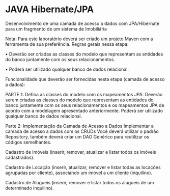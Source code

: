 # JAVA Hibernate/JPA
Desenvolvimento de uma camada de acesso a dados com JPA/Hibernate para um fragmento de um sistema de Imobiliária

Nota: Para este laboratório deverá ser criado um projeto Maven com a ferramenta de
sua preferência.
Regras gerais nessa etapa:

• Deverão ser criadas as classes do modelo que representam as entidades do
banco juntamente com os seus relacionamentos.

• Poderá ser utilizado qualquer banco de dados relacional.

Funcionalidade que deverão ser fornecidas nesta etapa (camada de acesso a dados):

PARTE 1: Defina as classes do modelo com os mapeamentos JPA.
Deverão serem criadas as classes do modelo que representam as entidades do
banco juntamente com os seus relacionamentos e os mapeamentos JPA de
acordo com a modelagem apresentado anteriormente. Poderá ser utilizado
qualquer banco de dados relacional.

Parte 2: Implementação da Camada de Acesso a Dados
Implementar a camada de acesso a dados com os CRUDs
 Você deverá utilizar o padrão Repository, também deverá criar um DAO
Genérico para reutilizar os códigos semelhantes.

 Cadastro de Imóveis (inserir, remover, atualizar e listar todos os imóveis
cadastrados).

 Cadastro de Locação (inserir, atualizar, remover e listar todas as locações
agrupadas por cliente), associando um imóvel a um cliente (inquilino).

 Cadastro de Alugueis (inserir, remover e listar todos os alugueis de um
determinado inquilino).
